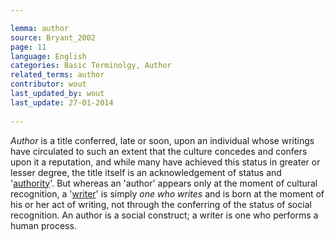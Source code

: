 ```yaml
---

lemma: author
source: Bryant_2002
page: 11 
language: English
categories: Basic Terminolgy, Author
related_terms: author
contributor: wout
last_updated_by: wout
last_update: 27-01-2014
        
---
```


_Author_ is a title conferred, late or soon, upon an individual whose writings have circulated to such an extent that the culture concedes and confers upon it a reputation, and while many have achieved this status in greater or lesser degree, the title itself is an acknowledgement of status and '[authority](authoritative.html)'. But whereas an 'author' appears only at the moment of cultural recognition, a '[writer](writer.html)' is simply _one who writes_ and is born at the moment of his or her act of writing, not through the conferring of the status of social recognition. An author is a social construct; a writer is one who performs a human process.

